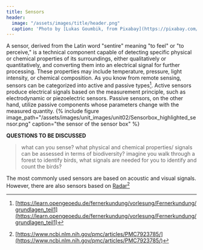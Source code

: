 ```yaml
---
title: Sensors
header:
  image: "/assets/images/title/header.png"
  caption: 'Photo by [Lukas Goumbik, from Pixabay](https://pixabay.com/de/users/goumbik-3752482/?utm_source=link-attribution&utm_medium=referral&utm_campaign=image&utm_content=2055522){:target="_blank"}'
---
```


<!--more-->

A sensor, derived from the Latin word "sentire" meaning "to feel" or "to perceive," is a technical component capable of detecting specific physical or chemical properties of its surroundings, either qualitatively or quantitatively, and converting them into an electrical signal for further processing. These properties may include temperature, pressure, light intensity, or chemical composition. As you know from remote sensing, sensors can be categorized into active and passive types[^1]. 
Active sensors produce electrical signals based on the measurement principle, such as electrodynamic or piezoelectric sensors. Passive sensors, on the other hand, utilize passive components whose parameters change with the measured quantity.
{% include figure image_path="/assets/images/unit_images/unit02/Sensorbox_highlighted_sensor.png" caption="the sensor of the sensor box" %}


**QUESTIONS TO BE DISCUSSED**
> what can you sense?
> what physical and chemical properties/ signals can be assessed in terms of biodiversity?
> imagine you walk through a forest to identify birds, what signals are needed for you to identify and count the birds?


<!-- Animal ~ Signal ~ Sensor ~ Information-->

The most commonly used sensors are based on acoustic and visual signals. However, there are also sensors based on [Radar](https://www.ncbi.nlm.nih.gov/pmc/articles/PMC7923785/)[^2]


[^1]: [https://learn.opengeoedu.de/fernerkundung/vorlesung/Fernerkundung/grundlagen_teil1](https://learn.opengeoedu.de/fernerkundung/vorlesung/Fernerkundung/grundlagen_teil1)
[^2]: [https://www.ncbi.nlm.nih.gov/pmc/articles/PMC7923785/](https://www.ncbi.nlm.nih.gov/pmc/articles/PMC7923785/)

